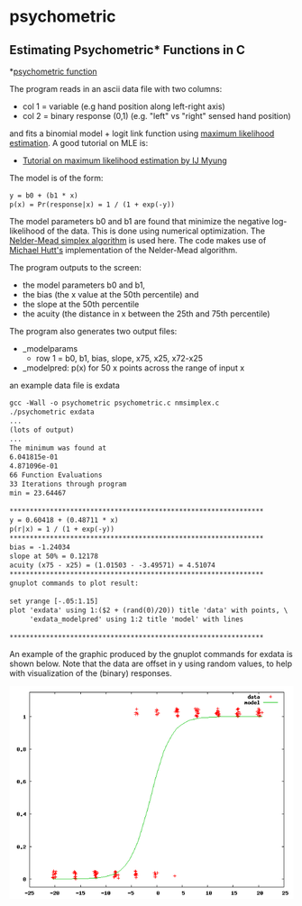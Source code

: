 psychometric
============

Estimating Psychometric* Functions in C
---------------------------------------

*[psychometric function](http://en.wikipedia.org/wiki/Psychometric_function)

The program reads in an ascii data file with two columns:

* col 1 = variable (e.g hand position along left-right axis)
* col 2 = binary response (0,1) (e.g. "left" vs "right" sensed hand position)

and fits a binomial model + logit link function using [maximum likelihood estimation](http://en.wikipedia.org/wiki/Maximum_likelihood). A good tutorial on MLE is:

* [Tutorial on maximum likelihood estimation by IJ Myung](http://www.sciencedirect.com/science/article/pii/S0022249602000287)

The model is of the form:

	y = b0 + (b1 * x)
	p(x) = Pr(response|x) = 1 / (1 + exp(-y))

The model parameters b0 and b1 are found that minimize the negative log-likelihood of the data. This is done using numerical optimization. The [Nelder-Mead simplex algorithm](http://en.wikipedia.org/wiki/Nelder–Mead_method) is used here. The code makes use of [Michael Hutt's](http://www.mikehutt.com) implementation of the Nelder-Mead algorithm.

The program outputs to the screen:

* the model parameters b0 and b1,
* the bias (the x value at the 50th percentile) and
* the slope at the 50th percentile
* the acuity (the distance in x between the 25th and 75th percentile)

The program also generates two output files:

* _modelparams
	* row 1 = b0, b1, bias, slope, x75, x25, x72-x25
* _modelpred: p(x) for 50 x points across the range of input x

an example data file is exdata

	gcc -Wall -o psychometric psychometric.c nmsimplex.c
	./psychometric exdata
	...
	(lots of output)
	...
	The minimum was found at
	6.041815e-01
	4.871096e-01
	66 Function Evaluations
	33 Iterations through program
	min = 23.64467

	***************************************************************
	y = 0.60418 + (0.48711 * x)
	p(r|x) = 1 / (1 + exp(-y))
	***************************************************************
	bias = -1.24034
	slope at 50% = 0.12178
	acuity (x75 - x25) = (1.01503 - -3.49571) = 4.51074
	***************************************************************
	gnuplot commands to plot result:

	set yrange [-.05:1.15]
	plot 'exdata' using 1:($2 + (rand(0)/20)) title 'data' with points, \
	     'exdata_modelpred' using 1:2 title 'model' with lines

	***************************************************************

An example of the graphic produced by the gnuplot commands for exdata is shown below. Note that the data are offset in y using random values, to help with visualization of the (binary) responses.

![Image](exdata_modelpred.gif)
